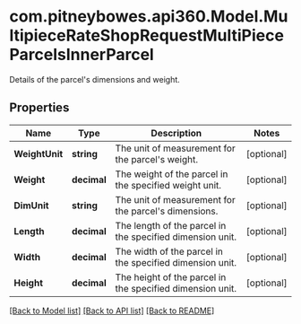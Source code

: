 # com.pitneybowes.api360.Model.MultipieceRateShopRequestMultiPieceParcelsInnerParcel
Details of the parcel's dimensions and weight.

## Properties

Name | Type | Description | Notes
------------ | ------------- | ------------- | -------------
**WeightUnit** | **string** | The unit of measurement for the parcel&#39;s weight. | [optional] 
**Weight** | **decimal** | The weight of the parcel in the specified weight unit. | [optional] 
**DimUnit** | **string** | The unit of measurement for the parcel&#39;s dimensions. | [optional] 
**Length** | **decimal** | The length of the parcel in the specified dimension unit. | [optional] 
**Width** | **decimal** | The width of the parcel in the specified dimension unit. | [optional] 
**Height** | **decimal** | The height of the parcel in the specified dimension unit. | [optional] 

[[Back to Model list]](../../README.md#documentation-for-models) [[Back to API list]](../../README.md#documentation-for-api-endpoints) [[Back to README]](../../README.md)

